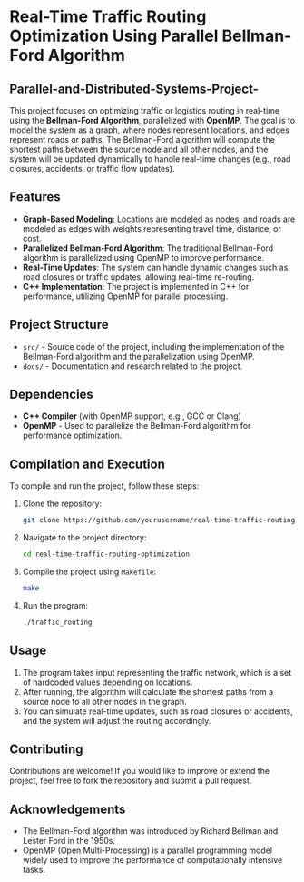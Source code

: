 # Real-Time Traffic Routing Optimization Using Parallel Bellman-Ford Algorithm
## Parallel-and-Distributed-Systems-Project-

This project focuses on optimizing traffic or logistics routing in real-time using the **Bellman-Ford Algorithm**, parallelized with **OpenMP**. The goal is to model the system as a graph, where nodes represent locations, and edges represent roads or paths. The Bellman-Ford algorithm will compute the shortest paths between the source node and all other nodes, and the system will be updated dynamically to handle real-time changes (e.g., road closures, accidents, or traffic flow updates).

## Features

- **Graph-Based Modeling**: Locations are modeled as nodes, and roads are modeled as edges with weights representing travel time, distance, or cost.
- **Parallelized Bellman-Ford Algorithm**: The traditional Bellman-Ford algorithm is parallelized using OpenMP to improve performance.
- **Real-Time Updates**: The system can handle dynamic changes such as road closures or traffic updates, allowing real-time re-routing.
- **C++ Implementation**: The project is implemented in C++ for performance, utilizing OpenMP for parallel processing.

## Project Structure

- `src/` - Source code of the project, including the implementation of the Bellman-Ford algorithm and the parallelization using OpenMP.
- `docs/` - Documentation and research related to the project.

## Dependencies

- **C++ Compiler** (with OpenMP support, e.g., GCC or Clang)
- **OpenMP** - Used to parallelize the Bellman-Ford algorithm for performance optimization.

## Compilation and Execution

To compile and run the project, follow these steps:

1. Clone the repository:
    ```bash
    git clone https://github.com/yourusername/real-time-traffic-routing-optimization.git
    ```

2. Navigate to the project directory:
    ```bash
    cd real-time-traffic-routing-optimization
    ```

3. Compile the project using `Makefile`:
    ```bash
    make
    ```

4. Run the program:
    ```bash
    ./traffic_routing
    ```

## Usage

1. The program takes input representing the traffic network, which is a set of hardcoded values depending on locations.
2. After running, the algorithm will calculate the shortest paths from a source node to all other nodes in the graph.
3. You can simulate real-time updates, such as road closures or accidents, and the system will adjust the routing accordingly.

## Contributing

Contributions are welcome! If you would like to improve or extend the project, feel free to fork the repository and submit a pull request.

## Acknowledgements

- The Bellman-Ford algorithm was introduced by Richard Bellman and Lester Ford in the 1950s.
- OpenMP (Open Multi-Processing) is a parallel programming model widely used to improve the performance of computationally intensive tasks.

